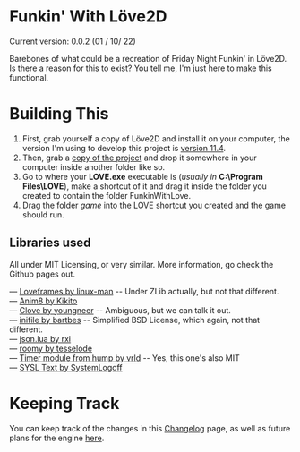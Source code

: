 # Funkin' With Löve2D
Current version: 0.0.2 (01 / 10/ 22)

Barebones of what could be a recreation of Friday Night Funkin' in Löve2D. Is there a reason for this to exist? You tell me, I'm just here to make this functional.

# Building This

1. First, grab yourself a copy of Löve2D and install it on your computer, the version I'm using to develop this project is [version 11.4](https://github.com/love2d/love/releases/tag/11.4).
2. Then, grab a [copy of the project](https://github.com/theDetourist/FunkinWithLove/archive/refs/heads/stable.zip) and drop it somewhere in your computer inside another folder like so.
3. Go to where your **LOVE.exe** executable is (*usually in* **C:\Program Files\LOVE**), make a shortcut of it and drag it inside the folder you created to contain the folder FunkinWithLove.
4. Drag the folder _game_ into the LOVE shortcut you created and the game should run.

## Libraries used

All under MIT Licensing, or very similar. More information, go check the Github pages out.

— [Loveframes by linux-man](https://github.com/linux-man/LoveFrames) -- Under ZLib actually, but not that different.  
— [Anim8 by Kikito](https://github.com/kikito/anim8)  
— [Clove by youngneer](https://github.com/youngneer/clove) -- Ambiguous, but we can talk it out.  
— [inifile by bartbes](https://github.com/bartbes/inifile/) -- Simplified BSD License, which again, not that different.  
— [json.lua by rxi](https://github.com/rxi/json.lua)  
— [roomy by tesselode](https://github.com/tesselode/roomy/)  
— [Timer module from hump by vrld](https://github.com/vrld/hump) -- Yes, this one's also MIT  
— [SYSL Text by SystemLogoff](https://github.com/SystemLogoff/SYSL-Text)  

# Keeping Track

You can keep track of the changes in this [Changelog](https://github.com/theDetourist/FunkinWithLove/wiki/Changelog) page, as well as future plans for the engine [here](https://github.com/users/theDetourist/projects/1).
